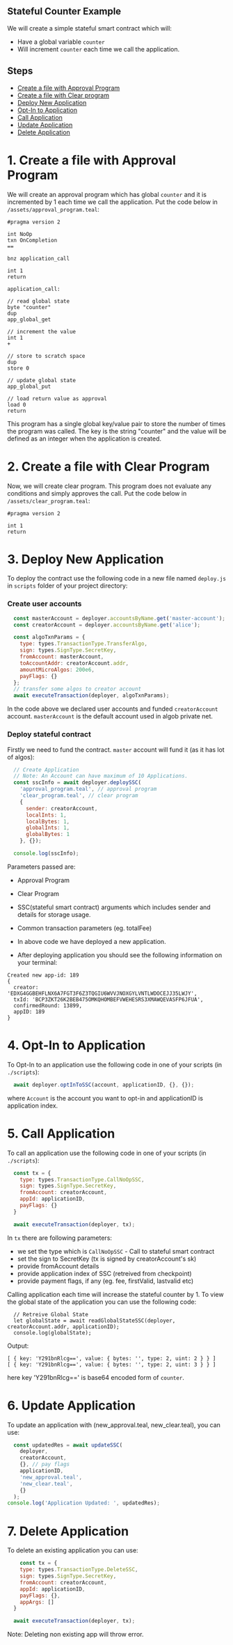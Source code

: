 ## Stateful Counter Example

We will create a simple stateful smart contract which will:
- Have a global variable `counter`
- Will increment `counter` each time we call the application.

## Steps

+ [Create a file with Approval Program](https://github.com/scale-it/algo-builder/examples/stateful-counter/assets/approval_program.teal)
+ [Create a file with Clear program](https://github.com/scale-it/algo-builder/examples/stateful-counter/assets/clear_program.teal)
+ [Deploy New Application](https://github.com/scale-it/algo-builder/examples/stateful-counter/scripts/deploy.js)
+ [Opt-In to Application](https://github.com/scale-it/algo-builder/examples/stateful-counter/scripts/deploy.js)
+ [Call Application](https://github.com/scale-it/algo-builder/examples/stateful-counter/scripts//interaction_scripts/call_application.js)
+ [Update Application](https://github.com/scale-it/algo-builder/examples/stateful-counter/scripts/interaction_scripts/update_application.js)
+ [Delete Application](https://github.com/scale-it/algo-builder/examples/stateful-counter/scripts/interaction_scripts/delete_application.js)

# 1. Create a file with Approval Program

We will create an approval program which has global `counter` and it is incremented by 1 each time we call the application. Put the code below in `/assets/approval_program.teal`:

```
#pragma version 2

int NoOp
txn OnCompletion
==

bnz application_call

int 1
return

application_call:

// read global state
byte "counter"
dup
app_global_get

// increment the value
int 1
+

// store to scratch space
dup
store 0

// update global state
app_global_put

// load return value as approval
load 0
return

```

This program has a single global key/value pair to store the number of times the program was called. The key is the string "counter" and the value will be defined as an integer when the application is created.


# 2. Create a file with Clear Program

Now, we will create clear program. This program does not evaluate any conditions and simply approves the call. Put the code below in `/assets/clear_program.teal`:

```
#pragma version 2

int 1
return
```

# 3. Deploy New Application

To deploy the contract use the following code in a new file named `deploy.js` in `scripts` folder of your project directory:

### Create user accounts

```javascript
  const masterAccount = deployer.accountsByName.get('master-account');
  const creatorAccount = deployer.accountsByName.get('alice');

  const algoTxnParams = {
    type: types.TransactionType.TransferAlgo,
    sign: types.SignType.SecretKey,
    fromAccount: masterAccount,
    toAccountAddr: creatorAccount.addr,
    amountMicroAlgos: 200e6,
    payFlags: {}
  };
  // transfer some algos to creator account
  await executeTransaction(deployer, algoTxnParams);
```

In the code above we declared user accounts and funded `creatorAccount` account. `masterAccount` is the default account used in algob private net.

### Deploy stateful contract

Firstly we need to fund the contract. `master` account will fund it (as it has lot of algos):

```javascript
  // Create Application
  // Note: An Account can have maximum of 10 Applications.
  const sscInfo = await deployer.deploySSC(
    'approval_program.teal', // approval program
    'clear_program.teal', // clear program
    {
      sender: creatorAccount,
      localInts: 1,
      localBytes: 1,
      globalInts: 1,
      globalBytes: 1
    }, {});

  console.log(sscInfo);
```

Parameters passed are:
  - Approval Program
  - Clear Program
  - SSC(stateful smart contract) arguments which includes sender and details for storage usage.
  - Common transaction parameters (eg. totalFee)

- In above code we have deployed a new application.

- After deploying application you should see the following information on your terminal:

```
Created new app-id: 189
{
  creator: 'EDXG4GGBEHFLNX6A7FGT3F6Z3TQGIU6WVVJNOXGYLVNTLWDOCEJJ35LWJY',
  txId: 'BCP3ZKT26K2BEB475OMKQHOMBEFVWEHESRS3XMAWQEVASFP6JFUA',
  confirmedRound: 13899,
  appID: 189
}

```

# 4. Opt-In to Application

To Opt-In to an application use the following code in one of your scripts (in `./scripts`):

```javascript
  await deployer.optInToSSC(account, applicationID, {}, {});
```

where `Account` is the account you want to opt-in and applicationID is application index.

# 5. Call Application

To call an application use the following code in one of your scripts (in `./scripts`):

```javascript
  const tx = {
    type: types.TransactionType.CallNoOpSSC,
    sign: types.SignType.SecretKey,
    fromAccount: creatorAccount,
    appId: applicationID,
    payFlags: {}
  }

  await executeTransaction(deployer, tx);
```

In `tx` there are following parameters:
  - we set the type which is `CallNoOpSSC` - Call to stateful smart contract
  - set the sign to SecretKey (tx is signed by creatorAccount's sk)
  - provide fromAccount details
  - provide application index of SSC (retreived from checkpoint)
  - provide payment flags, if any (eg. fee, firstValid, lastvalid etc)

Calling application each time will increase the stateful counter by 1.
To view the global state of the application you can use the following code:

```
  // Retreive Global State
  let globalState = await readGlobalStateSSC(deployer, creatorAccount.addr, applicationID);
  console.log(globalState);
```

Output:

```
[ { key: 'Y291bnRlcg==', value: { bytes: '', type: 2, uint: 2 } } ]
[ { key: 'Y291bnRlcg==', value: { bytes: '', type: 2, uint: 3 } } ]
```

here key 'Y291bnRlcg==' is base64 encoded form of `counter`.

# 6. Update Application

To update an application with (new_approval.teal, new_clear.teal), you can use:

```javascript
  const updatedRes = await updateSSC(
    deployer,
    creatorAccount,
    {}, // pay flags
    applicationID,
    'new_approval.teal',
    'new_clear.teal',
    {}
  );
console.log('Application Updated: ', updatedRes);
```

# 7. Delete Application

To delete an existing application you can use:

```javascript
	const tx = {
    type: types.TransactionType.DeleteSSC,
    sign: types.SignType.SecretKey,
    fromAccount: creatorAccount,
    appId: applicationID,
    payFlags: {},
    appArgs: []
  }

  await executeTransaction(deployer, tx);
```

Note: Deleting non existing app will throw error.
